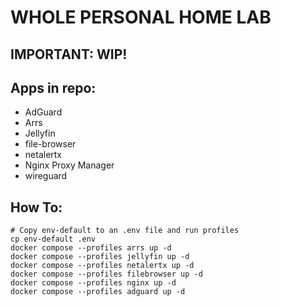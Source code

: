 # WHOLE PERSONAL HOME LAB 
## IMPORTANT: WIP!
## Apps in repo:
- AdGuard
- Arrs
- Jellyfin
- file-browser
- netalertx
- Nginx Proxy Manager
- wireguard

## How To:

```
# Copy env-default to an .env file and run profiles
cp env-default .env
docker compose --profiles arrs up -d
docker compose --profiles jellyfin up -d
docker compose --profiles netalertx up -d
docker compose --profiles filebrowser up -d
docker compose --profiles nginx up -d
docker compose --profiles adguard up -d
```

